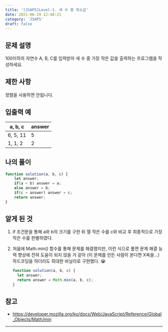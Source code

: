 ```yaml
---
title: '[JSAPS]Level-1. 세 수 중 최소값'
date: 2021-06-29 12:40:21
category: 'JSAPS'
draft: false
---
```

## 문제 설명

100이하의 자연수 A, B, C를 입력받아 세 수 중 가장 작은 값을 출력하는 프로그램을 작성하세요.

## 제한 사항

정렬을 사용하면 안됩니다.

## 입출력 예

| a, b, c  | answer |
| -------- | ------ |
| 6, 5, 11 | 5      |
| 1, 1, 2  | 2      |

## 나의 풀이

```javascript
function solution(a, b, c) {
	let answer;
	if(a < b) answer = a;
	else answer = b;
	if(c < answer) answer = c; 
	return answer;
}
```

## 알게 된 것

1. if 조건문을 통해 a와 b의 크기를 구한 뒤 젤 작은 수를 c와 비교 후 최종적으로 가장 작은 수를 판별하였다.

2. 처음에 Math.min() 함수를 통해 문제를 해결했지만, 이런 식으로 풀면 문제 해결 능력 향상에 전혀 도움이 되지 않을 거 같아 (이 문제를 만든 사람이 본다면 X욕을...) 하드코딩을 하더라도 최대한 바닐라로 구현했다. 😭

   ```javascript
   function solution(a, b, c) {
     let answer;
     return answer = Math.min(a, b, c);
   }
   ```

## 참고

* https://developer.mozilla.org/ko/docs/Web/JavaScript/Reference/Global_Objects/Math/min

---

